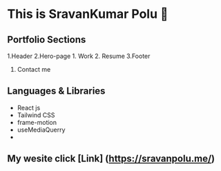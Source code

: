 # This is SravanKumar Polu 🙂


## Portfolio Sections

  1.Header
2.Hero-page 
    1. Work 
  2. Resume
3.Footer
  1. Contact me
  



  


## Languages & Libraries
 * React js
 * Tailwind CSS
 * frame-motion
 * useMediaQuerry
 * 
## My wesite  click [Link] (https://sravanpolu.me/)



